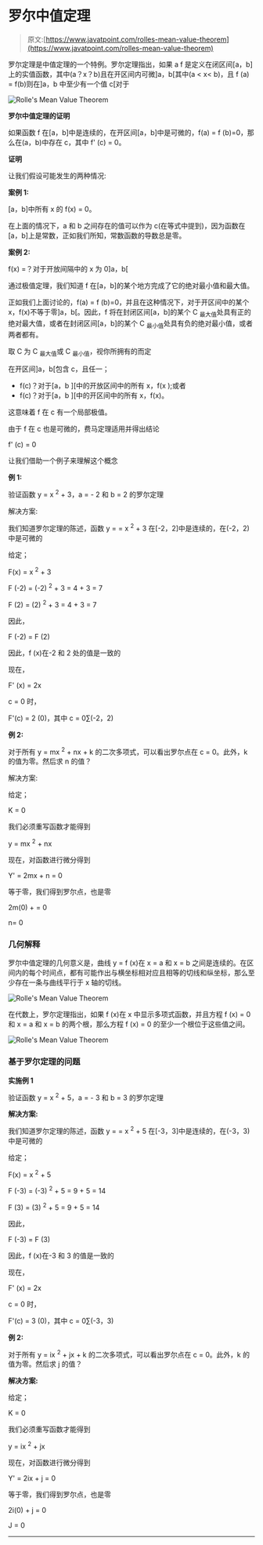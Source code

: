 # 罗尔中值定理

> 原文:[https://www.javatpoint.com/rolles-mean-value-theorem](https://www.javatpoint.com/rolles-mean-value-theorem)

罗尔定理是中值定理的一个特例。罗尔定理指出，如果 a f 是定义在闭区间[a，b]上的实值函数，其中(a？x？b)且在开区间内可微]a，b[其中(a < x< b)，且 f (a) = f(b)则在]a，b 中至少有一个值 c[对于

![Rolle's Mean Value Theorem](../Images/f4f549496aace0807387e9525f4c34d3.png)

**罗尔中值定理的证明**

如果函数 f 在[a，b]中是连续的，在开区间[a，b]中是可微的，f(a) = f (b)=0，那么在(a，b)中存在 c，其中 f' (c) = 0。

**证明**

让我们假设可能发生的两种情况:

**案例 1:**

[a，b]中所有 x 的 f(x) = 0。

在上面的情况下，a 和 b 之间存在的值可以作为 c(在等式中提到)，因为函数在[a，b]上是常数，正如我们所知，常数函数的导数总是零。

**案例 2:**

f(x) =？对于开放间隔中的 x 为 0]a，b[

通过极值定理，我们知道 f 在[a，b]的某个地方完成了它的绝对最小值和最大值。

正如我们上面讨论的，f(a) = f (b)=0，并且在这种情况下，对于开区间中的某个 x，f(x)不等于零]a，b[。因此，f 将在封闭区间[a，b]的某个 C <sub>最大值</sub>处具有正的绝对最大值，或者在封闭区间[a，b]的某个 C <sub>最小值</sub>处具有负的绝对最小值，或者两者都有。

取 C 为 C <sub>最大值</sub>或 C <sub>最小值</sub>，视你所拥有的而定

在开区间]a，b[包含 c，且任一；

*   f(c)？对于[a，b ][中的开放区间中的所有 x，f(x );或者
*   f(c)？对于[a，b ][中的开区间中的所有 x，f(x)。

这意味着 f 在 c 有一个局部极值。

由于 f 在 c 也是可微的，费马定理适用并得出结论

f' (c) = 0

让我们借助一个例子来理解这个概念

**例 1:**

验证函数 y = x <sup>2</sup> + 3，a = - 2 和 b = 2 的罗尔定理

解决方案:

我们知道罗尔定理的陈述，函数 y = = x <sup>2</sup> + 3 在[-2，2]中是连续的，在(-2，2)中是可微的

给定；

F(x) = x <sup>2</sup> + 3

F (-2) = (-2) <sup>2</sup> + 3 = 4 + 3 = 7

F (2) = (2) <sup>2</sup> + 3 = 4 + 3 = 7

因此，

F (-2) = F (2)

因此，f (x)在-2 和 2 处的值是一致的

现在，

F' (x) = 2x

c = 0 时，

F'(c) = 2 (0)，其中 c = 0∑(-2，2)

**例 2:**

对于所有 y = mx <sup>2</sup> + nx + k 的二次多项式，可以看出罗尔点在 c = 0。此外，k 的值为零。然后求 n 的值？

解决方案:

给定；

K = 0

我们必须重写函数才能得到

y = mx <sup>2</sup> + nx

现在，对函数进行微分得到

Y' = 2mx + n = 0

等于零，我们得到罗尔点，也是零

2m(0) + = 0

n= 0

### 几何解释

罗尔中值定理的几何意义是，曲线 y = f (x)在 x = a 和 x = b 之间是连续的。在区间内的每个时间点，都有可能作出与横坐标相对应且相等的切线和纵坐标，那么至少存在一条与曲线平行于 x 轴的切线。

![Rolle's Mean Value Theorem](../Images/2dc0498524677ac89187ff0145e40762.png)

在代数上，罗尔定理指出，如果 f (x)在 x 中显示多项式函数，并且方程 f (x) = 0 和 x = a 和 x = b 的两个根，那么方程 f (x) = 0 的至少一个根位于这些值之间。

![Rolle's Mean Value Theorem](../Images/a64e326b5489048fecede7ddef5c4c72.png)

### 基于罗尔定理的问题

**实施例 1**

验证函数 y = x <sup>2</sup> + 5，a = - 3 和 b = 3 的罗尔定理

**解决方案:**

我们知道罗尔定理的陈述，函数 y = = x <sup>2</sup> + 5 在[-3，3]中是连续的，在(-3，3)中是可微的

给定；

F(x) = x <sup>2</sup> + 5

F (-3) = (-3) <sup>2</sup> + 5 = 9 + 5 = 14

F (3) = (3) <sup>2</sup> + 5 = 9 + 5 = 14

因此，

F (-3) = F (3)

因此，f (x)在-3 和 3 的值是一致的

现在，

F' (x) = 2x

c = 0 时，

F'(c) = 3 (0)，其中 c = 0∑(-3，3)

**例 2:**

对于所有 y = ix <sup>2</sup> + jx + k 的二次多项式，可以看出罗尔点在 c = 0。此外，k 的值为零。然后求 j 的值？

**解决方案:**

给定；

K = 0

我们必须重写函数才能得到

y = ix <sup>2</sup> + jx

现在，对函数进行微分得到

Y' = 2ix + j = 0

等于零，我们得到罗尔点，也是零

2i(0) + j = 0

J = 0

* * *